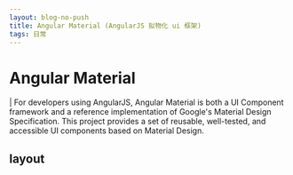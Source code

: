 ```yaml
---
layout: blog-no-push
title: Angular Material (AngularJS 拟物化 ui 框架)
tags: 日常
---
```



# Angular Material

| For developers using AngularJS, Angular Material is both a UI Component framework and a reference implementation of Google's Material Design Specification. This project provides a set of reusable, well-tested, and accessible UI components based on Material Design.

## layout




